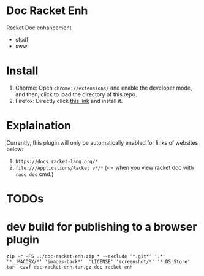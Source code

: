 # Doc Racket Enh
Racket Doc enhancement


* sfsdf
* sww

# Install
1. Chorme: Open `chrome://extensions/` and enable the developer mode, and then, click to load the directory of this repo.
2. Firefox: Directly click [this link](https://addons.mozilla.org/zh-CN/firefox/addon/doc-racket-enh) and install it.


# Explaination
Currently, this plugin will only be automatically enabled for links of websites below:
1. `https://docs.racket-lang.org/*`
2. `file:///Applications/Racket v*/*` (<= when you view racket doc with `raco doc` cmd.)


# TODOs


# dev build for publishing to a browser plugin
~~~shell
zip -r -FS ../doc-racket-enh.zip * --exclude '*.git*' '.*' '*__MACOSX/*' 'images-back*'  'LICENSE' 'screenshot/*' '*.DS_Store'
tar -czvf doc-racket-enh.tar.gz doc-racket-enh
~~~
